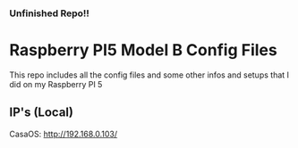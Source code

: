 ### Unfinished Repo!!

# Raspberry PI5 Model B Config Files
This repo includes all the config files and some other infos and setups that I did on my Raspberry PI 5

## IP's (Local)
CasaOS: http://192.168.0.103/
